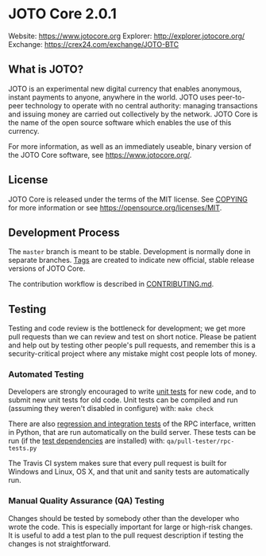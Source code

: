 JOTO Core 2.0.1
===============================

Website: https://www.jotocore.org
Explorer: http://explorer.jotocore.org/
Exchange: https://crex24.com/exchange/JOTO-BTC

What is JOTO?
----------------

JOTO is an experimental new digital currency that enables anonymous, instant
payments to anyone, anywhere in the world. JOTO uses peer-to-peer technology
to operate with no central authority: managing transactions and issuing money
are carried out collectively by the network. JOTO Core is the name of the open
source software which enables the use of this currency.

For more information, as well as an immediately useable, binary version of
the JOTO Core software, see https://www.jotocore.org/.


License
-------

JOTO Core is released under the terms of the MIT license. See [COPYING](COPYING) for more
information or see https://opensource.org/licenses/MIT.

Development Process
-------------------

The `master` branch is meant to be stable. Development is normally done in separate branches.
[Tags](https://github.com/JotoCoinX/JotoCoin/tags) are created to indicate new official,
stable release versions of JOTO Core.

The contribution workflow is described in [CONTRIBUTING.md](CONTRIBUTING.md).

Testing
-------

Testing and code review is the bottleneck for development; we get more pull
requests than we can review and test on short notice. Please be patient and help out by testing
other people's pull requests, and remember this is a security-critical project where any mistake might cost people
lots of money.

### Automated Testing

Developers are strongly encouraged to write [unit tests](/doc/unit-tests.md) for new code, and to
submit new unit tests for old code. Unit tests can be compiled and run
(assuming they weren't disabled in configure) with: `make check`

There are also [regression and integration tests](/qa) of the RPC interface, written
in Python, that are run automatically on the build server.
These tests can be run (if the [test dependencies](/qa) are installed) with: `qa/pull-tester/rpc-tests.py`

The Travis CI system makes sure that every pull request is built for Windows
and Linux, OS X, and that unit and sanity tests are automatically run.

### Manual Quality Assurance (QA) Testing

Changes should be tested by somebody other than the developer who wrote the
code. This is especially important for large or high-risk changes. It is useful
to add a test plan to the pull request description if testing the changes is
not straightforward.
